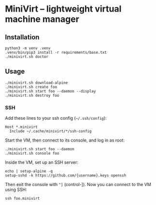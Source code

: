 # MiniVirt – lightweight virtual machine manager

## Installation

```shell
python3 -m venv .venv
.venv/bin/pip3 install -r requirements/base.txt
./minivirt.sh doctor
```

## Usage

```shell
./minivirt.sh download-alpine
./minivirt.sh create foo
./minivirt.sh start foo --daemon --display
./minivirt.sh destroy foo
```

### SSH

Add these lines to your ssh config (`~/.ssh/config`):

```ssh-config
Host *.minivirt
  Include ~/.cache/minivirt/*/ssh-config
```

Start the VM, then connect to its console, and log in as root:

```shell
./minivirt.sh start foo --daemon
./minivirt.sh console foo
```

Inside the VM, set up an SSH server:

```shell
echo | setup-alpine -q
setup-sshd -k https://github.com/{username}.keys openssh
```

Then exit the console with `^]` (control-]). Now you can connect to the VM using SSH:

```shell
ssh foo.minivirt
```

